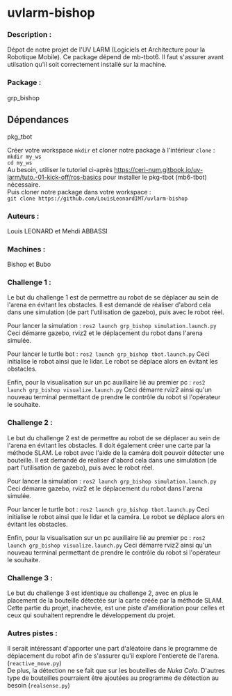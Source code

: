 # uvlarm-bishop

### Description :
Dépot de notre projet de l'UV LARM (Logiciels et Architecture pour la Robotique Mobile). Ce package dépend de mb-tbot6. Il faut s'assurer avant utilsation qu'il soit correctement installé sur la machine.

### Package :
grp_bishop

## Dépendances
pkg_tbot

Créer votre workspace `mkdir` et cloner notre package à l'intérieur `clone` :  
`mkdir my_ws`  
`cd my_ws`  
Au besoin, utiliser le tutoriel ci-après https://ceri-num.gitbook.io/uv-larm/tuto.-01-kick-off/ros-basics pour installer le pkg-tbot (mb6-tbot) nécessaire.  
Puis cloner notre package dans votre workspace :  
`git clone https://github.com/LouisLeonardIMT/uvlarm-bishop`

### Auteurs :
Louis LEONARD et Mehdi ABBASSI

### Machines : 
Bishop et Bubo

### Challenge 1 :
Le but du challenge 1 est de permettre au robot de se déplacer au sein de l'arena en évitant les obstacles. Il est demandé de réaliser d'abord cela dans une simulation (de part l'utilisation de gazebo), puis avec le robot réel.

Pour lancer la simulation :
`ros2 launch grp_bishop simulation.launch.py`
Ceci démarre gazebo, rviz2 et le déplacement du robot dans l'arena simulée.

Pour lancer le turtle bot :
`ros2 launch grp_bishop tbot.launch.py`
Ceci initialise le robot ainsi que le lidar. Le robot se déplace alors en évitant les obstacles.

Enfin, pour la visualisation sur un pc auxiliaire lié au premier pc : 
`ros2 launch grp_bishop visualize.launch.py`
Ceci démarre rviz2 ainsi qu'un nouveau terminal permettant de prendre le contrôle du robot si l'opérateur le souhaite.

### Challenge 2 :
Le but du challenge 2 est de permettre au robot de se déplacer au sein de l'arena en évitant les obstacles. Il doit également créer une carte par la méthode SLAM. Le robot avec l'aide de la caméra doit pouvoir détecter une bouteille. Il est demandé de réaliser d'abord cela dans une simulation (de part l'utilisation de gazebo), puis avec le robot réel.

Pour lancer la simulation :
`ros2 launch grp_bishop simulation.launch.py`
Ceci démarre gazebo, rviz2 et le déplacement du robot dans l'arena simulée.

Pour lancer le turtle bot :
`ros2 launch grp_bishop tbot.launch.py`
Ceci initialise le robot ainsi que le lidar et la caméra. Le robot se déplace alors en évitant les obstacles.

Enfin, pour la visualisation sur un pc auxiliaire lié au premier pc : 
`ros2 launch grp_bishop visualize.launch.py`
Ceci démarre rviz2 ainsi qu'un nouveau terminal permettant de prendre le contrôle du robot si l'opérateur le souhaite.

### Challenge 3 :
Le but du challenge 3 est identique au challenge 2, avec en plus le placement de la bouteille détectée sur la carte créée par la méthode SLAM.  
Cette partie du projet, inachevée, est une piste d'amélioration pour celles et ceux qui souhaitent reprendre le développement du projet.

### Autres pistes :
Il serait intéressant d'apporter une part d'aléatoire dans le programme de déplacement du robot afin de s'assurer qu'il explore l'entiereté de l'arena. (`reactive_move.py`)  
De plus, la détection ne se fait que sur les bouteilles de _Nuka Cola_. D'autres type de bouteilles pourraient être ajoutées au programme de détection au besoin (`realsense.py`)
